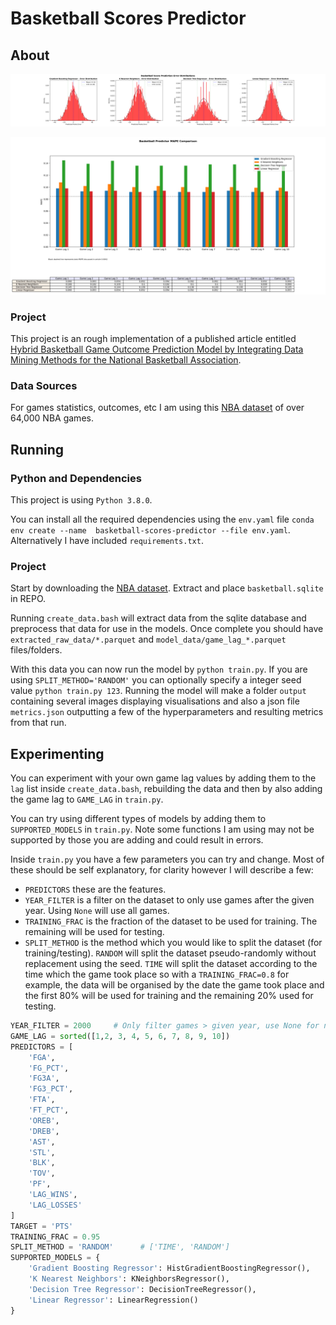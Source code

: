 # Basketball Scores Predictor

## About

![error_distribution_game_lag_4.png](output/error_distribution_game_lag_4.png)

![mape_comparison.png](output/mape_comparison.png)

### Project

This project is an rough implementation of a published article entitled [Hybrid Basketball Game Outcome Prediction Model by Integrating Data Mining Methods for the National Basketball Association](https://www.mdpi.com/1099-4300/23/4/477).

### Data Sources

For games statistics, outcomes, etc I am using this [NBA dataset](https://www.kaggle.com/datasets/wyattowalsh/basketball) of over 64,000 NBA games.

## Running

### Python and Dependencies

This project is using `Python 3.8.0`.

You can install all the required dependencies using the `env.yaml` file `conda env create --name  basketball-scores-predictor --file env.yaml`. Alternatively I have included `requirements.txt`.

### Project

Start by downloading the [NBA dataset](https://www.kaggle.com/datasets/wyattowalsh/basketball). Extract and place `basketball.sqlite` in REPO. 

Running `create_data.bash` will extract data from the sqlite database and preprocess that data for use in the models. Once complete you should have `extracted_raw_data/*.parquet` and `model_data/game_lag_*.parquet` files/folders.

With this data you can now run the model by `python train.py`. If you are using `SPLIT_METHOD='RANDOM'` you can optionally specify a integer seed value `python train.py 123`. Running the model will make a folder `output` containing several images displaying visualisations and also a json file `metrics.json` outputting a few of the hyperparameters and resulting metrics from that run.

## Experimenting

You can experiment with your own game lag values by adding them to the `lag` list inside `create_data.bash`, rebuilding the data and then by also adding the game lag to `GAME_LAG` in `train.py`.

You can try using different types of models by adding them to `SUPPORTED_MODELS` in `train.py`. Note some functions I am using may not be supported by those you are adding and could result in errors.

Inside `train.py` you have a few parameters you can try and change. Most of these should be self explanatory, for clarity however I will describe a few:
* `PREDICTORS` these are the features.
* `YEAR_FILTER` is a filter on the dataset to only use games after the given year. Using `None` will use all games.
* `TRAINING_FRAC` is the fraction of the dataset to be used for training. The remaining will be used for testing.
* `SPLIT_METHOD` is the method which you would like to split the dataset (for training/testing). `RANDOM` will split the dataset pseudo-randomly without replacement using the seed. `TIME` will split the dataset according to the time which the game took place so with a `TRAINING_FRAC=0.8` for example, the data will be organised by the date the game took place and the first 80% will be used for training and the remaining 20% used for testing.

```python
YEAR_FILTER = 2000     # Only filter games > given year, use None for no filter
GAME_LAG = sorted([1,2, 3, 4, 5, 6, 7, 8, 9, 10])
PREDICTORS = [
    'FGA',
    'FG_PCT',
    'FG3A',
    'FG3_PCT',
    'FTA',
    'FT_PCT',
    'OREB',
    'DREB',
    'AST',
    'STL',
    'BLK',
    'TOV',
    'PF',
    'LAG_WINS',
    'LAG_LOSSES'
]
TARGET = 'PTS'
TRAINING_FRAC = 0.95
SPLIT_METHOD = 'RANDOM'      # ['TIME', 'RANDOM']
SUPPORTED_MODELS = {
    'Gradient Boosting Regressor': HistGradientBoostingRegressor(),
    'K Nearest Neighbors': KNeighborsRegressor(),
    'Decision Tree Regressor': DecisionTreeRegressor(),
    'Linear Regressor': LinearRegression()
}
```
